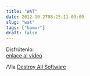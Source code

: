 ```yaml
---
title: "WAT"
date: 2012-10-2T08:25:11-03:00
slug: "wat"
tags: ["humor"]
draft: false
---
```

Disfrútenlo:\
[enlace al video](https://www.destroyallsoftware.com/talks/wat)

/Via [Destroy All Software](https://www.destroyallsoftware.com/talks)
